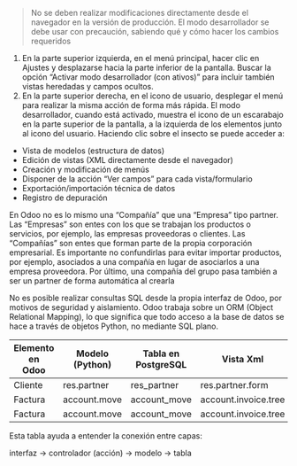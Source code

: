 > No se deben realizar modificaciones directamente desde el navegador en la versión de producción. El modo desarrollador se debe usar con precaución, sabiendo qué y cómo hacer los cambios requeridos

1. En la parte superior izquierda, en el menú principal, hacer clic en Ajustes y desplazarse hacia la parte inferior de la pantalla. Buscar la opción “Activar modo desarrollador (con ativos)” para incluir también vistas heredadas y campos ocultos.
2. En la parte superior derecha, en el icono de usuario, desplegar el menú para realizar la misma acción de forma más rápida. El modo desarrollador, cuando está activado, muestra el icono de un escarabajo en la parte superior de la pantalla, a la izquierda de los elementos junto al icono del usuario. Haciendo clic sobre el insecto se puede acceder a:
- Vista de modelos (estructura de datos)
- Edición de vistas (XML directamente desde el navegador)
- Creación y modificación de menús
- Disponer de la acción “Ver campos” para cada vista/formulario
- Exportación/importación técnica de datos
- Registro de depuración


En Odoo no es lo mismo una “Compañía” que una “Empresa” tipo partner. Las “Empresas” son entes con los que se trabajan los productos o servicios, por ejemplo, las empresas proveedoras o clientes. Las “Compañías” son entes que forman parte de la propia corporación empresarial.
Es importante no confundirlas para evitar importar productos, por ejemplo, asociados a una compañía en lugar de asociarlos a una empresa
proveedora.
Por último, una compañía del grupo pasa también a ser un partner de forma automática al crearla


No es posible realizar consultas SQL desde la propia interfaz de Odoo, por motivos de seguridad y aislamiento. Odoo trabaja sobre un ORM (Object Relational Mapping), lo que significa que todo acceso a la base de datos se hace a través de objetos Python, no mediante SQL plano.

| Elemento en<br>Odoo | Modelo<br>(Python) | Tabla en<br>PostgreSQL | Vista Xml            |
| ------------------- | ------------------ | ---------------------- | -------------------- |
| Cliente             | res.partner        | res_partner            | res.partner.form     |
| Factura             | account.move       | account_move           | account.invoice.tree |
| Factura             | account.move       | account_move           | account.invoice.tree |

Esta tabla ayuda a entender la conexión entre capas:

interfaz → controlador (acción) → modelo → tabla